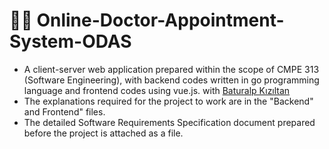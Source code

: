 # 👨‍⚕️ Online-Doctor-Appointment-System-ODAS
- A client-server web application prepared within the scope of CMPE 313 (Software Engineering), with backend codes written in go programming language and frontend codes using vue.js. with [Baturalp Kızıltan](https://github.com/baturalpk)
- The explanations required for the project to work are in the "Backend" and Frontend" files.
- The detailed Software Requirements Specification document prepared before the project is attached as a file.
